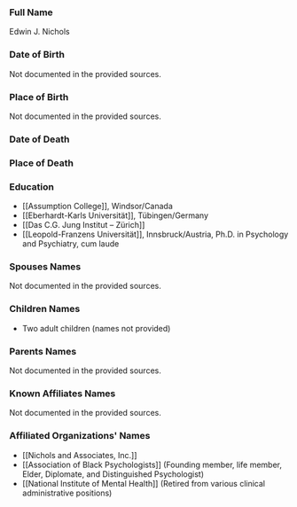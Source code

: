 ### Full Name
Edwin J. Nichols

### Date of Birth
Not documented in the provided sources.

### Place of Birth
Not documented in the provided sources.

### Date of Death

### Place of Death

### Education
- [[Assumption College]], Windsor/Canada
- [[Eberhardt-Karls Universität]], Tübingen/Germany
- [[Das C.G. Jung Institut – Zürich]]
- [[Leopold-Franzens Universität]], Innsbruck/Austria, Ph.D. in Psychology and Psychiatry, cum laude

### Spouses Names
Not documented in the provided sources.

### Children Names
- Two adult children (names not provided)

### Parents Names
Not documented in the provided sources.

### Known Affiliates Names
Not documented in the provided sources.

### Affiliated Organizations' Names
- [[Nichols and Associates, Inc.]]
- [[Association of Black Psychologists]] (Founding member, life member, Elder, Diplomate, and Distinguished Psychologist)
- [[National Institute of Mental Health]] (Retired from various clinical administrative positions)
